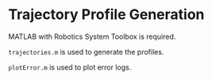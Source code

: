 # Trajectory Profile Generation

MATLAB with Robotics System Toolbox is required.

`trajectories.m` is used to generate the profiles.

`plotError.m` is used to plot error logs.

